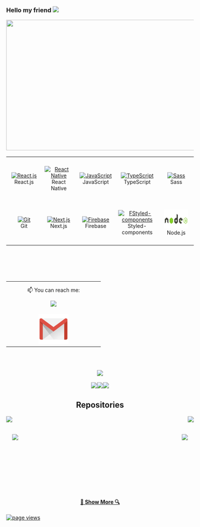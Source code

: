 ### Hello my friend <img src="https://raw.githubusercontent.com/MartinHeinz/MartinHeinz/master/wave.gif" width="30px">

<img height="350px" width="1000px" src="./galaxy.gif"/>

<table align= "center">
  <tr>
     <td align="center" width="140" height="112.43">
      <a href="#macropower-tech" >
        <img src="./react-original.svg" width="48" height="48" alt="React.js" />
      </a>
      <br>React.js
    </td>
    <td align="center"  width="140" height="112.43">
      <a href="#macropower-tech" >
        <img src="./react-original.svg" width="48" height="48" alt="React Native" />
      </a>
      <br>React Native
    </td>
    <td align="center"  width="140" height="112.43">
      <a href="#macropower-tech">
        <img src="./javascript-original.svg" width="48" height="48" alt="JavaScript" />
      </a>
      <br>JavaScript
    </td>
    <td align="center"  width="140" height="112.43">
      <a href="#macropower-tech">
        <img src="./typescript-original.svg" width="48" height="48" alt="TypeScript" />
      </a>
      <br>TypeScript
    </td>
    <td align="center"  width="140" height="112.43">
      <a href="#macropower-tech">
        <img src="./sass-original.svg" width="48" height="48" alt="Sass" />
      </a>
      <br>Sass
    </td>
    <tr>
     <td align="center" width="140" height="112.43">
      <a href="#macropower-tech">
        <img src="./git.svg" width="48" height="48" alt="Git" />
      </a>
      <br>Git
    </td>
    <td align="center"  width="140" height="112.43">
      <a href="#macropower-tech">
        <img src="./nextjs.svg" width="48" height="48" alt="Next.js" />
      </a>
      <br>Next.js
    </td>
    </br>
    <td align="center"  width="140" height="112.43">
      <a href="#macropower-tech">
        <img src="./Firebase_Logo_Standard_Lockup.svg" width="48" height="48" alt="Firebase" />
      </a>
      <br>Firebase
    </td>
    <td align="center"  width="140" height="112.43">
      <a href="#macropower-tech">
        <img src="./styled-components.svg" width="48" height="48" alt="FStyled-components" />
      </a>
      <br>Styled-components
    </td>
    <td align="center"  width="140" height="112.43">
      <a href="#macropower-tech">
        <img src="./nodejs-ar21.svg" width="65" height="50" alt="Node.js" />
      </a>
      <br>Node.js
    </td>
   </tr>
  </tr>
  
</table>
</br>

<!-- <table align= "center">
<td align="center"  width="240" height="112.43">
      <a href="#macropower-tech">
        <img height="250px" width="200px" src="./casino.gif"/>
      </a>
       <br>Casino roulette Project   
  
</td>
  
</table>
-->
<br>
<br>

</br>



<table align= "center">
  <td align="center"  width="240" height="112.43">
   <p  style="margin-top:12px">
  📫 You can reach me:
     </P
  </br>
  <a href="https://www.linkedin.com/in/thalesbmc/"><img src="https://cdn2.iconfinder.com/data/icons/social-media-2285/512/1_Linkedin_unofficial_colored_svg-128.png" width="80">
  </br>
  </br>
  <a href="mailto:thalesbmc@gmail.com"><img src="./gmail.png" width="80"></a>

</td>
</table>
<br>

</br>

<p align="center">
   
  <img height="137px" src="https://github-readme-stats.vercel.app/api?username=thalesbmc&hide_border=true&hide_title=true&include_all_commits=true&count_private=true&show_icons=true&title_color=7A7ADB&icon_color=2234AE&text_color=D3D3D3&bg_color=0,000000,130F40"/>
</p>

 <p align="center">
  <img src="https://media3.giphy.com/media/ln7z2eWriiQAllfVcn/200w.webp" width="100"><img src="https://i.giphy.com/media/eNAsjO55tPbgaor7ma/200w.webp" width="100"><img src="https://i.giphy.com/media/IdyAQJVN2kVPNUrojM/200.webp" width="100">
</p>




<h2 align="center">Repositories</h2>

<p width="100%" align="center">
   <a align="right" href="https://github.com/ThalesBMC/Food-App-with-RN" title="Delivery App"><img align="left" height="115" src="https://github-readme-stats.vercel.app/api/pin/?username=thalesbmc&repo=Food-App-with-RN&theme=nightowl"></a>
  <a align="left" href="https://github.com/ThalesBMC/TylesClothing" title="Clothing store"><img align="right" height="115" src="https://github-readme-stats.vercel.app/api/pin/?username=thalesbmc&repo=TylesClothing&theme=nightowl"></a>
 
</p>
<br><br>
<p width="100%" align="center">
  <a align="right" href="https://github.com/ThalesBMC/NFTMarketplace" title="NFT Marketplace"><img align="left" height="115" src="https://github-readme-stats.vercel.app/api/pin/?username=thalesbmc&repo=NFTMarketplace&theme=nightowl"></a>
  <a align="left" href="https://github.com/ThalesBMC/FocoSaudavel" title="Pomodoro with react.js"><img align="right" height="115" src="https://github-readme-stats.vercel.app/api/pin/?username=thalesbmc&repo=FocoSaudavel&theme=nightowl"></a>
</p>
<br><br>
<br><br><br><br><br><br><br>
<h4 align="center">
  <a href="https://github.com/ThalesBMC?tab=repositories" title="Show Repositories">🔎 Show More 🔍</a>
</h4>

 <a href="https://github.com/MacroPower/ThalesBMC">
    <img src="https://komarev.com/ghpvc/?username=thalesbmc" alt="page views" />
 </a>






